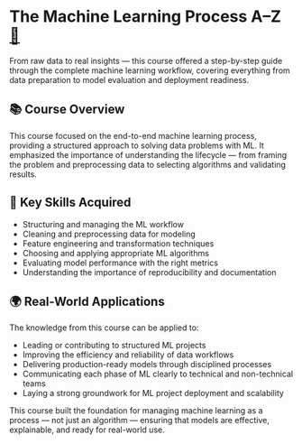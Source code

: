 # The Machine Learning Process A–Z [🔗](https://learn.365datascience.com/c/f180cbf761/)

From raw data to real insights — this course offered a step-by-step guide through the complete machine learning workflow, covering everything from data preparation to model evaluation and deployment readiness.

## 📚 Course Overview

This course focused on the end-to-end machine learning process, providing a structured approach to solving data problems with ML. It emphasized the importance of understanding the lifecycle — from framing the problem and preprocessing data to selecting algorithms and validating results.

## 🧠 Key Skills Acquired

- Structuring and managing the ML workflow  
- Cleaning and preprocessing data for modeling  
- Feature engineering and transformation techniques  
- Choosing and applying appropriate ML algorithms  
- Evaluating model performance with the right metrics  
- Understanding the importance of reproducibility and documentation

## 🌍 Real-World Applications

The knowledge from this course can be applied to:

- Leading or contributing to structured ML projects  
- Improving the efficiency and reliability of data workflows  
- Delivering production-ready models through disciplined processes  
- Communicating each phase of ML clearly to technical and non-technical teams  
- Laying a strong groundwork for ML project deployment and scalability

This course built the foundation for managing machine learning as a process — not just an algorithm — ensuring that models are effective, explainable, and ready for real-world use.